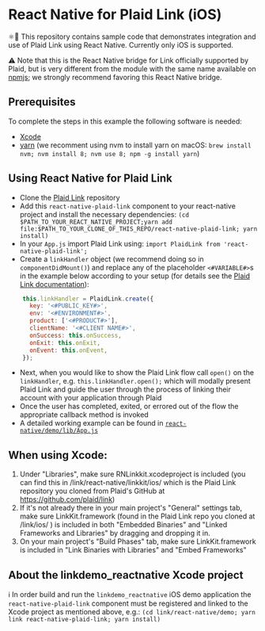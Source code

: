 # React Native for Plaid Link (iOS)

⚛︎📱 This repository contains sample code that demonstrates integration and use of Plaid Link using React Native.
Currently only iOS is supported.

:warning: Note that this is the React Native bridge for Link officially supported by Plaid, but is very different
from the module with the same name available on [npmjs](https://www.npmjs.com/package/react-native-plaid-link);
we strongly recommend favoring this React Native bridge.

## Prerequisites

To complete the steps in this example the following software is needed:

* [Xcode](https://developer.apple.com/xcode/)
* [yarn](https://yarnpkg.com/) (we recomment using nvm to install yarn on macOS: `brew install nvm; nvm install 8; nvm use 8; npm -g install yarn`)

## Using React Native for Plaid Link

* Clone the [Plaid Link](https://github.com/plaid/link) repository
* Add this `react-native-plaid-link` component to your react-native project and install the necessary dependencies:
	`(cd $PATH_TO_YOUR_REACT_NATIVE_PROJECT;yarn add file:$PATH_TO_YOUR_CLONE_OF_THIS_REPO/react-native-plaid-link; yarn install)`
* In your `App.js` import Plaid Link using:
	`import PlaidLink from 'react-native-plaid-link';`
* Create a `linkHandler` object (we recommend doing so in `componentDidMount()`) and replace any of the placeholder `<#VARIABLE#>`s in the example below according to your setup (for details see the [Plaid Link documentation](https://plaid.com/docs/quickstart/#client-side-link-configuration)):
```js
    this.linkHandler = PlaidLink.create({
      key: '<#PUBLIC_KEY#>',
      env: '<#ENVIRONMENT#>',
      product: ['<#PRODUCT#>'],
      clientName: '<#CLIENT NAME#>',
      onSuccess: this.onSuccess,
      onExit: this.onExit,
      onEvent: this.onEvent,
    });
```
* Next, when you would like to show the Plaid Link flow call `open()` on the `linkHandler`, e.g. `this.linkHandler.open();` which will modally present Plaid Link and guide the user through the process of linking their account with your application through Plaid
* Once the user has completed, exited, or errored out of the flow the appropriate callback method is invoked
* A detailed working example can be found in [`react-native/demo/lib/App.js`](/tree/master/react-native/demo/lib/App.js)

## When using Xcode:
1. Under "Libraries", make sure RNLinkkit.xcodeproject is included (you can find this in /link/react-native/linkkit/ios/ which is the Plaid Link repository you cloned from Plaid's GitHub at https://github.com/plaid/link)
2. If it's not already there in your main project's  "General" settings tab, make sure LinkKit.framework (found in the Plaid Link repo you cloned at /link/ios/ ) is included in both "Embedded Binaries" and "Linked Frameworks and Libraries" by dragging and dropping it in.
3. On your main project's "Build Phases" tab, make sure LinkKit.framework is included in "Link Binaries with Libraries" and "Embed Frameworks"

## About the linkdemo_reactnative Xcode project

ℹ️  In order build and run the `linkdemo_reactnative` iOS demo application the `react-native-plaid-link` component must be registered and linked to the Xcode project as mentioned above, e.g.:
	`(cd link/react-native/demo; yarn link react-native-plaid-link; yarn install)`
	
	
